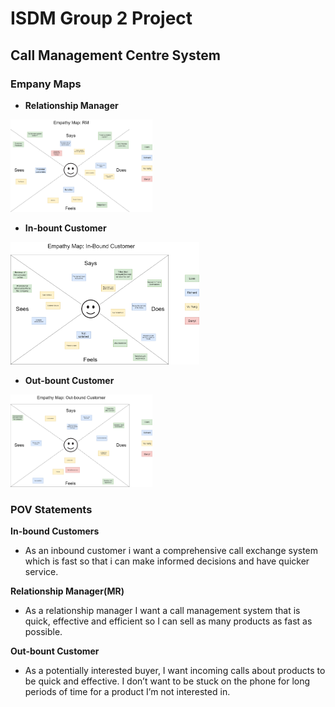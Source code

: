# ISDM Group 2 Project
## Call Management Centre System

### Empany Maps
- **Relationship Manager**

<img src="Empathy Map_RM.png" width="45%">


- **In-bount Customer**

<img src="Empathy Map_IB Customer.png" width="60%">

- **Out-bount Customer**

<img src="Empathy Map_OB Customer.png" width="45%">

### POV Statements 

**In-bound Customers**
- As an inbound customer i want a comprehensive call exchange system which is fast so that i can make informed decisions and have quicker service. 

**Relationship Manager(MR)**
- As a relationship manager I want a call management system that is quick, effective and efficient so I can sell as many products as fast as possible. 

**Out-bount Customer**
- As a potentially interested buyer, I want incoming calls about products to be quick and effective. I don’t want to be stuck on the phone for long periods of time for a product I’m not interested in.
